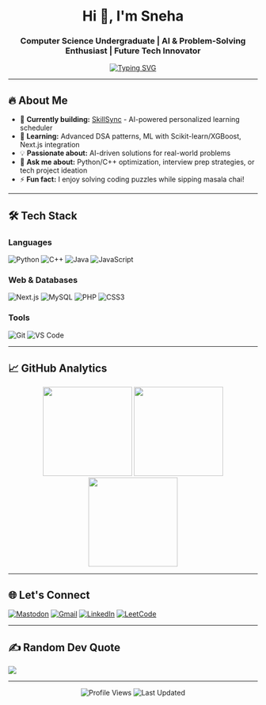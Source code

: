 <h1 align="center">Hi 👋, I'm Sneha</h1>
<h3 align="center">Computer Science Undergraduate | AI & Problem-Solving Enthusiast | Future Tech Innovator</h3>

<p align="center">
  <a href="https://git.io/typing-svg">
    <img src="https://readme-typing-svg.demolab.com?font=Fira+Code&weight=600&size=22&duration=4000&pause=1000&color=58A6FF&center=true&vCenter=true&width=600&lines=Building+intelligent+solutions;Turning+algorithms+into+impact" alt="Typing SVG" />
  </a>
</p>

---

## 🔥 About Me
- 🔭 **Currently building:** [SkillSync](https://github.com/snehac005/SkillSync) - AI-powered personalized learning scheduler
- 🌱 **Learning:** Advanced DSA patterns, ML with Scikit-learn/XGBoost, Next.js integration
- 💡 **Passionate about:** AI-driven solutions for real-world problems
- 💬 **Ask me about:** Python/C++ optimization, interview prep strategies, or tech project ideation
- ⚡ **Fun fact:** I enjoy solving coding puzzles while sipping masala chai!

---

## 🛠️ Tech Stack
### Languages
![Python](https://img.shields.io/badge/Python-3670A0?logo=python&logoColor=ffdd54)
![C++](https://img.shields.io/badge/C++-00599C?logo=c%2B%2B&logoColor=white)
![Java](https://img.shields.io/badge/Java-ED8B00?logo=openjdk&logoColor=white)
![JavaScript](https://img.shields.io/badge/JavaScript-F7DF1E?logo=javascript&logoColor=black)

### Web & Databases
![Next.js](https://img.shields.io/badge/Next.js-000000?logo=nextdotjs&logoColor=white)
![MySQL](https://img.shields.io/badge/MySQL-4479A1?logo=mysql&logoColor=white)
![PHP](https://img.shields.io/badge/PHP-777BB4?logo=php&logoColor=white)
![CSS3](https://img.shields.io/badge/CSS3-1572B6?logo=css3&logoColor=white)

### Tools
![Git](https://img.shields.io/badge/Git-F05032?logo=git&logoColor=white)
![VS Code](https://img.shields.io/badge/VS_Code-007ACC?logo=visualstudiocode&logoColor=white)

---

## 📈 GitHub Analytics
<p align="center">
  <img height="180em" src="https://github-readme-stats.vercel.app/api?username=snehac005&show_icons=true&theme=radical&include_all_commits=true&count_private=true&hide_border=true" />
  <img height="180em" src="https://github-readme-streak-stats.herokuapp.com/?user=snehac005&theme=radical&hide_border=true" />
  <img height="180em" src="https://github-readme-stats.vercel.app/api/top-langs/?username=snehac005&layout=compact&theme=radical&hide_border=true&langs_count=8&exclude_repo=repository-name-here" /> 
</p>

---

## 🌐 Let's Connect
[![Mastodon](https://img.shields.io/badge/Mastodon-6364FF?logo=mastodon&logoColor=white)](https://mastodon.social/@snehachauhan)
[![Gmail](https://img.shields.io/badge/Gmail-D14836?logo=gmail&logoColor=white)](mailto:snehac9873@gmail.com)
[![LinkedIn](https://img.shields.io/badge/LinkedIn-0A66C2?logo=linkedin&logoColor=white)](https://linkedin.com/in/sneha-chauhan)
[![LeetCode](https://img.shields.io/badge/LeetCode-FFA116?logo=leetcode&logoColor=black)](https://leetcode.com/snehac005)

---

## ✍️ Random Dev Quote
![](https://quotes-github-readme.vercel.app/api?type=horizontal&theme=radical)

---

<p align="center">
  <img src="https://komarev.com/ghpvc/?username=snehac005&label=Profile+Views&color=ce9927&style=flat" alt="Profile Views" /> 
  <img alt="Last Updated" src="https://img.shields.io/github/last-commit/snehac005/snehac005?label=Last+Update&color=blueviolet">
</p>

